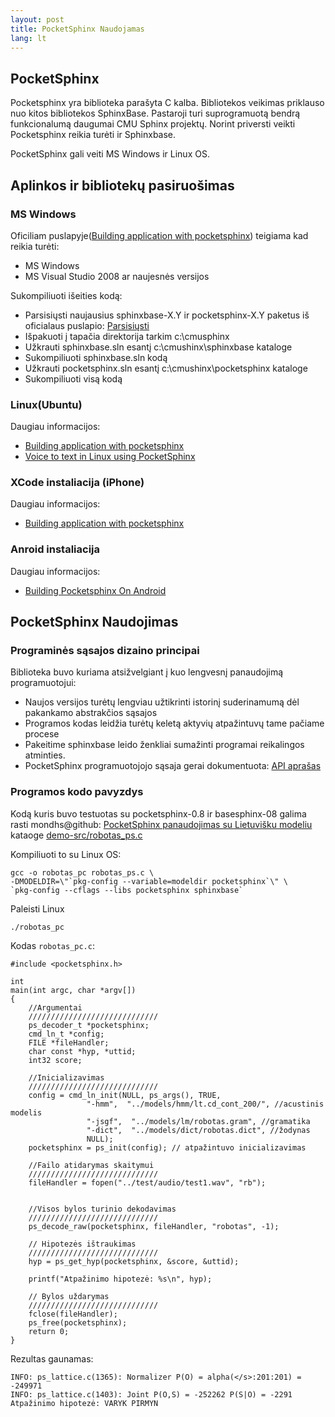 ```yaml
---
layout: post 
title: PocketSphinx Naudojamas
lang: lt
---
```



PocketSphinx
---------------------

Pocketsphinx yra biblioteka parašyta C kalba. Bibliotekos veikimas 
priklauso nuo kitos bibliotekos SphinxBase. Pastaroji turi 
suprogramuotą bendrą funkcionalumą daugumai CMU Sphinx projektų. 
Norint priversti veikti Pocketsphinx reikia turėti ir Sphinxbase.

PocketSphinx gali veiti MS Windows ir Linux OS.

Aplinkos ir bibliotekų pasiruošimas
----------------------

### MS Windows

Oficiliam puslapyje([Building application with pocketsphinx][url-pocketSphinx-build]) teigiama kad reikia turėti: 

*   MS Windows
*   MS Visual Studio 2008 ar naujesnės versijos

Sukompiliuoti išeities kodą:

*   Parsisiųsti naujausius  sphinxbase-X.Y ir pocketsphinx-X.Y paketus 
iš oficialaus puslapio: [Parsisiųsti][url-pocketSphinx-download]
*   Išpakuoti į tapačia direktorija tarkim c:\cmusphinx
*   Užkrauti sphinxbase.sln esantį c:\cmushinx\sphinxbase kataloge
*   Sukompiliuoti sphinxbase.sln kodą 
* 	Užkrauti pocketsphinx.sln esantį c:\cmushinx\pocketsphinx kataloge
*   Sukompiliuoti visą kodą

### Linux(Ubuntu)

Daugiau informacijos:

*   [Building application with pocketsphinx][url-pocketSphinx-build]
*   [Voice to text in Linux using PocketSphinx][url-PocketSphinx-linux]


### XCode instaliacija (iPhone)

Daugiau informacijos:

*   [Building application with pocketsphinx][url-pocketSphinx-build]

### Anroid instaliacija 

Daugiau informacijos:

* [Building Pocketsphinx On Android][url-pocketSphinx-android]

PocketSphinx Naudojimas
----------------------

### Programinės sąsajos dizaino principai

Biblioteka buvo kuriama atsižvelgiant į kuo lengvesnį panaudojimą 
programuotojui:

*   Naujos versijos turėtų lengviau užtikrinti istorinį 
suderinamumą dėl pakankamo abstrakčios sąsajos
*   Programos kodas leidžia turėtų keletą aktyvių atpažintuvų 
tame pačiame procese
*   Pakeitime sphinxbase leido ženkliai sumažinti programai 
reikalingos atminties.
*   PocketSphinx programuotojojo sąsaja gerai dokumentuota: [API 
aprašas][url-pocketSphinx-api]

### Programos kodo pavyzdys

Kodą kuris buvo testuotas su pocketsphinx-0.8 ir basesphinx-08 galima 
rasti mondhs@github: [PocketSphinx panaudojimas su Lietuvišku 
modeliu][url-lt-pocketsphinx-tutorial] kataoge 
[demo-src/robotas_ps.c](https://github.com/mondhs/lt-pocketsphinx-tutorial/blob/master/impl/demo-src/robotas_ps.c)

Kompiliuoti to su Linux OS:


    gcc -o robotas_pc robotas_ps.c \
    -DMODELDIR=\"`pkg-config --variable=modeldir pocketsphinx`\" \
    `pkg-config --cflags --libs pocketsphinx sphinxbase`


Paleisti Linux

	./robotas_pc

Kodas `robotas_pc.c`:


	#include <pocketsphinx.h>

	int
	main(int argc, char *argv[])
	{
		//Argumentai
		/////////////////////////////
		ps_decoder_t *pocketsphinx;
		cmd_ln_t *config;
		FILE *fileHandler;
		char const *hyp, *uttid;
		int32 score;

		//Inicializavimas
		/////////////////////////////
		config = cmd_ln_init(NULL, ps_args(), TRUE,
					 "-hmm",  "../models/hmm/lt.cd_cont_200/", //acustinis modelis
					 "-jsgf",  "../models/lm/robotas.gram", //gramatika
					 "-dict",  "../models/dict/robotas.dict", //žodynas
					 NULL);
		pocketsphinx = ps_init(config); // atpažintuvo inicializavimas

		//Failo atidarymas skaitymui
		/////////////////////////////
		fileHandler = fopen("../test/audio/test1.wav", "rb");


		//Visos bylos turinio dekodavimas
		/////////////////////////////
		ps_decode_raw(pocketsphinx, fileHandler, "robotas", -1);

		// Hipotezės ištraukimas
		/////////////////////////////
		hyp = ps_get_hyp(pocketsphinx, &score, &uttid);

		printf("Atpažinimo hipotezė: %s\n", hyp);

		// Bylos uždarymas
		/////////////////////////////
		fclose(fileHandler);
		ps_free(pocketsphinx);
		return 0;
	}

Rezultas gaunamas:


	INFO: ps_lattice.c(1365): Normalizer P(O) = alpha(</s>:201:201) = -249971
	INFO: ps_lattice.c(1403): Joint P(O,S) = -252262 P(S|O) = -2291
	Atpažinimo hipotezė: VARYK PIRMYN


[url-PocketSphinx-linux]: http://ghatage.com/2012/12/voice-to-text-in-linux-using-pocketsphinx/ 	"PocketSphinx In Linux"
[url-pocketSphinx-build]: http://cmusphinx.sourceforge.net/wiki/tutorialpocketsphinx	"Building application"
[url-pocketSphinx-android]: http://cmusphinx.sourceforge.net/2011/05/building-pocketsphinx-on-android/   "Building Pocketsphinx On Android"
[url-pocketSphinx-download]: http://cmusphinx.sourceforge.net/wiki/download "CMU Sphinx Downloads"
[url-pocketSphinx-api]: http://cmusphinx.sourceforge.net/api/pocketsphinx/  "api pocketsphinx"
[url-lt-pocketsphinx-tutorial]: https://github.com/mondhs/lt-pocketsphinx-tutorial/tree/master/impl  "LT Pocketsphinx apmokymas(Mondhs)"
